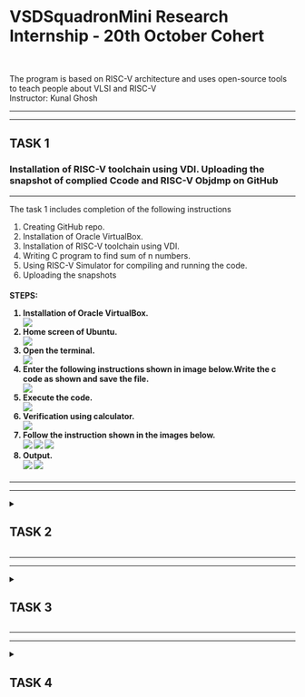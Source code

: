 # VSDSquadronMini Research Internship - 20th October Cohert
<br>

The program is based on RISC-V architecture and uses open-source tools to teach people about VLSI and RISC-V
<br>
Instructor: Kunal Ghosh
<hr><hr>
<p> </p>
<detail>
<summary><h2> TASK 1 </h2></summary>
<h3> Installation of RISC-V toolchain using VDI. Uploading the snapshot of complied Ccode and RISC-V Objdmp on GitHub</h3>
<hr>
The task 1 includes completion of the following instructions
<br>
<ol>
  <li> Creating GitHub repo. </li>
  <li> Installation of Oracle VirtualBox. </li>
  <li> Installation of RISC-V toolchain using VDI. </li>
  <li> Writing C program to find sum of n numbers. </li>
  <li> Using RISC-V Simulator for compiling and running the code. </li>
  <li> Uploading the snapshots </li>
</ol>
<h4>
  STEPS:
  <br>
  <OL>
    <li>
      Installation of Oracle VirtualBox.</li>
      <img src="photo1.png"> 
      <li>Home screen of Ubuntu.</li>
      <img src="photo2.png">
    <br>
      <li>Open the terminal.</li>
      <img src="photo3.png"> <br>
      <li>Enter the following instructions shown in image below.Write the c code as shown and save the file.</li>
      <img src="photo4.png"> <br>
      <li>Execute the code.</li>
      <img src="photo5.png"> <br>
      <li>Verification using calculator.</li>
      <img src="photo6.png"> <br>
      <li>Follow the instruction shown in the images below.</li>
      <img src="photo7.png">
      <img src="Screenshot from 2024-10-23 11-46-26.png">
      <img src="Screenshot from 2024-10-23 18-15-50.png"> <br>
      <li>Output.</li>
       <img src="photo8.png">
        <img src="photo10.png">
  </OL>
</h4>
  </detail>
 <hr> <hr>
 <details>
<summary><h2> TASK 2 </h2></summary>
<h3>Debug the task 1 code using SPIKE. Write a simple c program for any application and compile it with RISC-V GCC/SPIKE </h3>
Task 2 involves completion of the following tasks
<br>
<ol>
  <li> To use SPIKE and debug sum 1 to n c program </li>
  <li> To verify if the output in both cases are same </li>
  <li> Write a simple C program (Here I've taken the example of XOR gate) </li>
  <li> Follow the same steps done in Task 1</li>
  <li>  Upload the snapshots</li>
</ol>
<h4>
  STEPS:
  <br>
  <OL>
   <li>
      Follow the instructions shown below in the image. We can observe the same output when gcc or SPIKE is used </li>
      <img src="task2a.png"> 
      <li>Enter the below instructions and debug using SPIKE (-d for debug) </li>
      <img src="task2b.png"> <img src="task2c.png"> <img src="task2main.png">
    <br>
      <li>XOR gate is a digital logic gate that outputs 1 only when an odd number of its inputs are true. It is used in data comparision, error detection, binary addition etc.  </li>
      <img src="xor_code.png"> <br>
      <li>Follow the instructions same as in Task 1.</li>
      <img src="xor_c.png"> <br>
     <img src="xor_2.png"> <br>
     <img src="xor_3.png"> <br>
     <img src="xor_4.png"> <br>
     <img src="xor_5.png"> <br>
       <img src="xor_6.png"> <br>
     <img src="xor_7.png"> <br>
     <img src="photolbo.png"> <br>
      <img src="photol.png"> <br>
      
  </OL>
</h4>
</details>
 <hr> <hr>
 <details>
<summary> <h2> TASK 3</h2></summary>
<h3>To understand the instruction type and find out instruction type used in previous RISC-V objdump.To find exact 32 bit instruction code. </h3>
Task 3 involves completion of the following tasks
<br>
<ol>
  <li> List various RISC-V instruction type (R, I, S, B, U, J) after going through RISC-V software documentation </li>
  <li> Identify 15 unique RISC-V instructions from riscv-objdmp of your application code  </li>
  <li> Identify exact 32-bit instruction code in the instruction type format for 15 unique instructions </li>
  <li> Upload the 32-bit pattern on Github </li>
</ol>

</details>

<hr> <hr>
<details>
<summary> <h2> TASK 4</h2> </summary>
<h3> To understand how to use given verilog code and testbench and to upload waveform.</h3>
Task 4 involves completion of the following tasks
<br>
<ol>
  <li> To use RISC-V Core Verilog netlist and testbench for functional simulation experiment.</li>
  <li>  To upload waveform snapshots on GitHub. </li>
</ol>
<h4>
  STEPS:
  <br>
  <OL>
    <li>
      Check if GTKWave is installed else install it.</li>
      <li>Create a directory using mkdir.</li>
     <li>Create two files one for writing the code and other for writing testbench for it.</li>
      <img src="task41.png">
    <br>
      <li>Photos of the code and testbench written.</li>
      <img src="code4.png">
     <img src="tb4.png">
    <br>
      <li>Enter the following instructions shown in image below.This code is written to simulate verilog code </li>
      <img src="task42.png"> <br>
      <li>Use GTKWave to see the simulation by writing the below code.</li>
      <img src="task43.png"> <br>
      <li>Simulation output.</li>
      <img src="task44.png"> <br>
        <img src="task45.png">
  </OL>
</h4>
  </detail>
 <hr> <hr>
